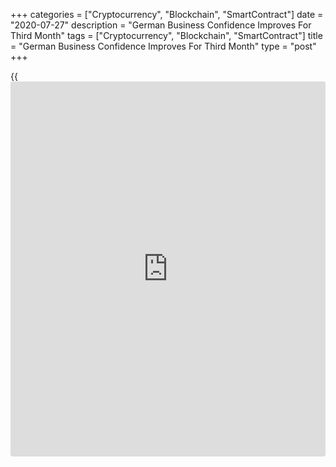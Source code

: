 +++
categories = ["Cryptocurrency", "Blockchain", "SmartContract"]
date = "2020-07-27"
description = "German Business Confidence Improves For Third Month"
tags = ["Cryptocurrency", "Blockchain", "SmartContract"]
title = "German Business Confidence Improves For Third Month"
type = "post"
+++

{{<iframe id="large-banner" src="https://www.bounty.group/#slide=17.0" width="100%" height="600" scrolling="no" style="border: 0px solid rgb(216, 221, 230); border-radius: 3px;">}}

Germany's [business][1] confidence continued to improve in July as
companies were more satisfied with their current situation and
'carefully' optimistic about the months ahead, survey results from the
ifo Institute showed Monday.

The business confidence index rose more-than-expected to 90.5 from
revised 86.3 in June. The reading was forecast to rise to 89.3. This was
the third consecutive increase.

Both assessment of current situation and expectations of companies
strengthened in July. The index measuring current situation came in at
84.5 in July versus 81.3 a month ago. But the score was slightly below
expectations of 85.0.

At the same time, the expectations measure advanced to 97.0 from revised
91.6 a month ago. This was well above economists' forecast of 93.7.

The German [economy][2] is recovering step by step, ifo Institute
President Clemens Fuest said.

Carsten Brzeski, an ING economist said the ifo reading provided more
evidence of a two-sided rebound. The V-shaped recovery continues but the
bounce back is losing steam, the economist added.

The return to pre-crisis levels will take time, patience and lots of
stimulus, he added.

In manufacturing, the business climate once again improved considerably.
Companies' assessment of their current situation was no longer quite as
poor as in previous months. Companies also expect business to grow again
in the coming months.

In the service sector, business sentiment rose strongly in July. Service
providers were more satisfied with their current situation. Likewise,
their expectations for the coming months logged a significant
improvement.

The upswing continued in trade, especially in retail. Companies adjusted
their assessments of the current situation and their expectations for
the coming months markedly upward.

In construction, the business climate continued to improve in July.
Construction companies were more satisfied with their current situation
and their expectations were less pessimistic.

For comments and feedback [contact](https://www.playgroundfx.com/contact/): editorial@rtt[news](https://www.letsplayfx.com/blog/forex-news-website/).com

[Business News][1]

   1. www.rtt[news](https://www.letsplayfx.com/blog/forex-news-website/).com/Content/Business.aspx
   2. www.rtt[news](https://www.letsplayfx.com/blog/forex-news-website/).com/Content/EconomicNews.aspx